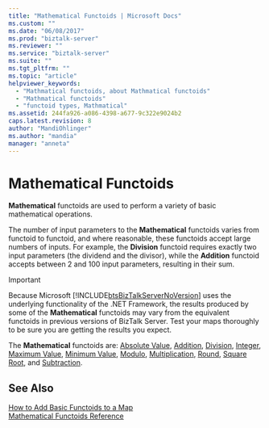```yaml
---
title: "Mathematical Functoids | Microsoft Docs"
ms.custom: ""
ms.date: "06/08/2017"
ms.prod: "biztalk-server"
ms.reviewer: ""
ms.service: "biztalk-server"
ms.suite: ""
ms.tgt_pltfrm: ""
ms.topic: "article"
helpviewer_keywords: 
  - "Mathmatical functoids, about Mathmatical functoids"
  - "Mathmatical functoids"
  - "functoid types, Mathmatical"
ms.assetid: 244fa926-a086-4398-a677-9c322e9024b2
caps.latest.revision: 8
author: "MandiOhlinger"
ms.author: "mandia"
manager: "anneta"
---
```

# Mathematical Functoids
**Mathematical** functoids are used to perform a variety of basic mathematical operations.  
  
 The number of input parameters to the **Mathematical** functoids varies from functoid to functoid, and where reasonable, these functoids accept large numbers of inputs. For example, the **Division** functoid requires exactly two input parameters (the dividend and the divisor), while the **Addition** functoid accepts between 2 and 100 input parameters, resulting in their sum.  
  
> [!IMPORTANT]
>  Because Microsoft [!INCLUDE[btsBizTalkServerNoVersion](../includes/btsbiztalkservernoversion-md.md)] uses the underlying functionality of the .NET Framework, the results produced by some of the **Mathematical** functoids may vary from the equivalent functoids in previous versions of BizTalk Server. Test your maps thoroughly to be sure you are getting the results you expect.  
  
 The **Mathematical** functoids are: [Absolute Value](../core/absolute-value-functoid.md), [Addition](../core/addition-functoid.md), [Division](../core/division-functoid.md), [Integer](../core/integer-functoid.md), [Maximum Value](../core/maximum-value-functoid.md), [Minimum Value](../core/minimum-value-functoid.md), [Modulo](../core/modulo-functoid.md), [Multiplication](../core/multiplication-functoid.md), [Round](../core/round-functoid.md), [Square Root](../core/square-root-functoid.md), and [Subtraction](../core/subtraction-functoid.md).  
  
## See Also  
 [How to Add Basic Functoids to a Map](../core/how-to-add-basic-functoids-to-a-map.md)   
 [Mathematical Functoids Reference](../core/mathematical-functoids-reference.md)